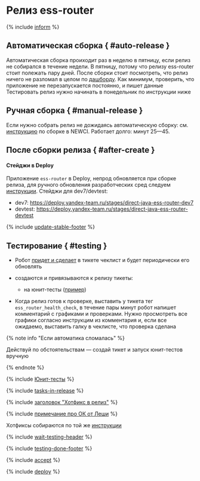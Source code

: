 # Релиз ess-router

{% include [inform](_includes/java-prepare-inform-colleagues.md) %}

## Автоматическая сборка { #auto-release }

Автоматическая сборка проиходит раз в неделю в пятницу, если релиз не собирался в течение недели. В пятницу, потому что релизу ess-router стоит полежать пару дней. После сборки стоит посмотреть, что релиз ничего не разломал в целом по [дашборду](https://solomon.yandex-team.ru/?project=direct-test&cluster=app_binlogbroker&service=java-monitoring&env=testing&dashboard=ess-test&b=1d&e=). Как минимум, проверить, что приложение не перезапускается постоянно, и пишет данные
Тестировать релиз нужно начинать в понедельник по инструкции ниже

## Ручная сборка { #manual-release }

Если нужно собрать релиз не дожидаясь автоматическую сборку: см. [инструкцию](./release-newci.md) по сборке в NEWCI. Работает долго: минут 25—45.  

## После сборки релиза { #after-create }

#### Стейджи в Deploy
Приложение `ess-router` в Deploy, непрод обновляется при сборке релиза, для ручного обновления разработческих сред следуем [инструкции](../../jeri/guide/update-yadeploy-stage.md#apply-new-spec). Стейджи для dev7/devtest:
- dev7: <https://deploy.yandex-team.ru/stages/direct-java-ess-router-dev7>
- devtest: <https://deploy.yandex-team.ru/stages/direct-java-ess-router-devtest>

{% include [update-stable-footer](_includes/java-update-stable-footer.md) %}

## Тестирование { #testing }

- Робот [придет и сделает](./autochecklist.md) в тикете чеклист и будет периодически его обновлять 

- создаются и привязываются к релизу тикеты:
   - на юнит-тесты ([пример](https://st.yandex-team.ru/DIRECT-160386))

- Когда релиз готов к проверке, выставить у тикета тег `ess_router_health_check`, в течение пары минут робот напишет комментарий с графиками и проверками. Нужно просмотреть все графики согласно инструкцим из комментария и, если все ожидаемо, выставить галку в чеклисте, что проверка сделана

{% note info "Если автоматика сломалась" %}

Действуй по обстоятельствам — создай тикет и запуск юнит-тестов вручную

{% endnote %}

{% include [Юнит-тесты](_includes/java-unit-tests.md) %}

{% include [tasks-in-release](_includes/java-tasks-in-release.md) %}

{% include [заголовок "Хотфикс в релиз"](_includes/java-hotfix-head.md) %}

{% include [примечание про ОК от Леши](_includes/new-tasks-hotfixing.md) %}

Хотфиксы собираются по той же [инструкции](./release-newci.md)

{% include [wait-testing-header](_includes/java-wait-testing-header.md) %}

{% include [testing-done-footer](_includes/java-testing-done-footer.md) %}

{% include [accept](_includes/java-accept.md) %}

{% include [deploy](_includes/java-deploy.md) %}
